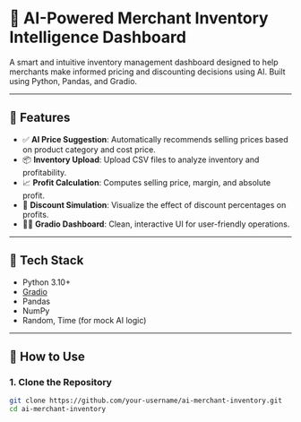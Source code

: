 # 🧠 AI-Powered Merchant Inventory Intelligence Dashboard

A smart and intuitive inventory management dashboard designed to help merchants make informed pricing and discounting decisions using AI. Built using Python, Pandas, and Gradio.

---

## 🚀 Features

- ✅ **AI Price Suggestion**: Automatically recommends selling prices based on product category and cost price.
- 📦 **Inventory Upload**: Upload CSV files to analyze inventory and profitability.
- 📈 **Profit Calculation**: Computes selling price, margin, and absolute profit.
- 🎯 **Discount Simulation**: Visualize the effect of discount percentages on profits.
- 🧑‍💻 **Gradio Dashboard**: Clean, interactive UI for user-friendly operations.

---

## 🧩 Tech Stack

- Python 3.10+
- [Gradio](https://gradio.app/)
- Pandas
- NumPy
- Random, Time (for mock AI logic)

---

## 📂 How to Use

### 1. Clone the Repository

```bash
git clone https://github.com/your-username/ai-merchant-inventory.git
cd ai-merchant-inventory
